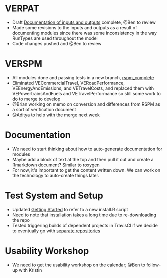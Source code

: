 # VERPAT 
  - Draft [Documentation of inputs and outputs](VERPAT-Inputs-and-Outputs) complete, @Ben to review
  - Made some revisions to the inputs and outputs as a result of documenting modules since there was some inconsistency in the way RunTypes are used throughout the model
  - Code changes pushed and @Ben to review

# VERSPM
  - All modules done and passing tests in a new branch, [rspm_complete](https://github.com/gregorbj/VisionEval/tree/rspm_complete)
  - Eliminated VECommercialTravel, VERoadPerformance, VEEnergyAndEmissions, and VETravelCosts, and replaced them with VEPowertrainsAndFuels and VETravelPerformance so still some work to do to merge to develop
  - @Brian working on memo on conversion and differences from RSPM as a sort of verification document
  - @Aditya to help with the merge next week

# Documentation
  - We need to start thinking about how to auto-generate documentation for modules
  - Maybe add a block of text at the top and then pull it out and create a Rmarkdown document? Similar to [roxygen](http://roxygen.org/)
  - For now, it's important to get the content written down.  We can work on the technology to auto-create things later.

# Test System and Setup
  - Updated [Getting Started](https://github.com/gregorbj/VisionEval/wiki/Getting-Started) to refer to a new install.R script
  - Need to note that installation takes a long time due to re-downloading the repo 
  - Tested triggering builds of dependent projects in TravisCI if we decide to eventually go with [separate repositories](https://github.com/gregorbj/VisionEval/issues/129)

# Usability Workshop
  - We need to get the usability workshop on the calendar; @Ben to follow-up with Kristin
